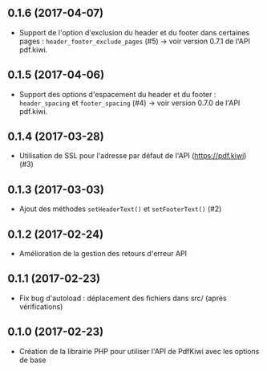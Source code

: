 ## 0.1.6 (2017-04-07)
- Support de l'option d'exclusion du header et du footer dans certaines pages : 
  `header_footer_exclude_pages` (#5) -> voir version 0.7.1 de l'API pdf.kiwi.

## 0.1.5 (2017-04-06)
- Support des options d'espacement du header et du footer : `header_spacing` et 
  `footer_spacing` (#4) -> voir version 0.7.0 de l'API pdf.kiwi.

## 0.1.4 (2017-03-28)
- Utilisation de SSL pour l'adresse par défaut de l'API (https://pdf.kiwi) (#3)

## 0.1.3 (2017-03-03)
- Ajout des méthodes `setHeaderText()` et `setFooterText()` (#2)

## 0.1.2 (2017-02-24)
- Amélioration de la gestion des retours d'erreur API

## 0.1.1 (2017-02-23)
- Fix bug d'autoload : déplacement des fichiers dans src/ (après vérifications)

## 0.1.0 (2017-02-23)
- Création de la librairie PHP pour utiliser l'API de PdfKiwi avec les options de base
